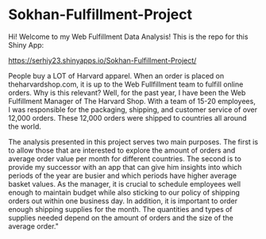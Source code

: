 # Sokhan-Fulfillment-Project
Hi! Welcome to my Web Fulfillment Data Analysis! This is the repo for this Shiny App:

https://serhiy23.shinyapps.io/Sokhan-Fulfillment-Project/

People buy a LOT of Harvard apparel.  When an order is placed on theharvardshop.com,
it is up to the Web Fullfillment team to fulfill online orders.  Why is this relevant?  Well, 
for the past year, I have been the Web Fulfillment Manager of The Harvard Shop.  With a team of 
15-20 employees, I was responsible for the packaging, shipping, and customer service of over 
12,000 orders.  These 12,000 orders were shipped to countries all around the world.

The analysis presented in this project serves two main purposes.  The first is to allow those
that are interested to explore the amount of orders and average order value per month for 
different countries.  The second is to provide my successor with an app that can give him
insights into which periods of the year are busier and which periods have higher average
basket values.  As the manager, it is crucial to schedule employees well enough to maintain
budget while also sticking to our policy of shipping orders out within one business day.
In addition, it is important to order enough shipping supplies for the month. The 
quantities and types of supplies needed depend on the amount of orders and the size of the
average order."
